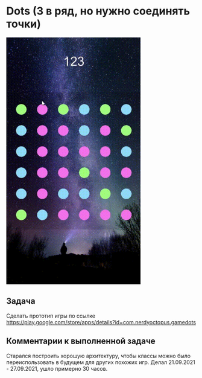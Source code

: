 # Dots (3 в ряд, но нужно соединять точки)

![Gameplay](/ReadmeImages/Dots.gif)

## Задача
Сделать прототип игры по ссылке https://play.google.com/store/apps/details?id=com.nerdyoctopus.gamedots

## Комментарии к выполненной задаче
Старался построить хорошую архитектуру, чтобы классы можно было переиспользовать в будущем для других похожих игр. Делал 21.09.2021 - 27.09.2021, ушло примерно 30 часов.
